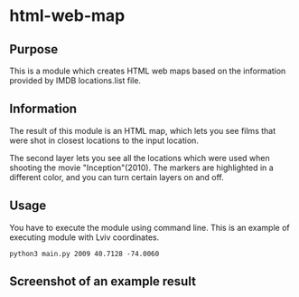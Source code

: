 # html-web-map
## Purpose
This is a module which creates HTML web maps based on the information provided
by IMDB locations.list file.

## Information
The result of this module is an HTML map, which lets you see films that were shot
in closest locations to the input location.

The second layer lets you see all the locations which were used when shooting the movie
"Inception"(2010). The markers are highlighted in a different color, and you can turn
certain layers on and off.


## Usage
You have to execute the module using command line.
This is an example of executing module with Lviv coordinates. 

```python3 main.py 2009 40.7128 -74.0060```
## Screenshot of an example result
